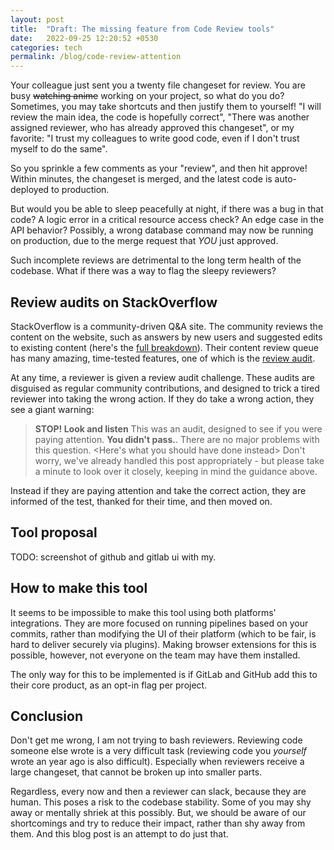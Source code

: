 ```yaml
---
layout: post
title:  "Draft: The missing feature from Code Review tools"
date:   2022-09-25 12:20:52 +0530
categories: tech
permalink: /blog/code-review-attention
---
```


Your colleague just sent you a twenty file changeset for review. You are busy ~~watching anime~~ working on your project, so what do you do? Sometimes, you may take shortcuts and then justify them to yourself! "I will review the main idea, the code is hopefully correct", "There was another assigned reviewer, who has already approved this changeset", or my favorite: "I trust my colleagues to write good code, even if I don't trust myself to do the same".

So you sprinkle a few comments as your "review", and then hit approve! Within minutes, the changeset is merged, and the latest code is auto-deployed to production.

But would you be able to sleep peacefully at night, if there was a bug in that code? A logic error in a critical resource access check? An edge case in the API behavior? Possibly, a wrong database command may now be running on production, due to the merge request that _YOU_ just approved.

Such incomplete reviews are detrimental to the long term health of the codebase. What if there was a way to flag the sleepy reviewers?

## Review audits on StackOverflow

StackOverflow is a community-driven Q&A site. The community reviews the content on the website, such as answers by new users and suggested edits to existing content (here's the [full breakdown](https://stackoverflow.com/help/reviews-intro)). Their content review queue has many amazing, time-tested features, one of which is the [review audit](https://meta.stackexchange.com/questions/157121/what-are-review-tests-audits-and-how-do-they-work).

At any time, a reviewer is given a review audit challenge. These audits are disguised as regular community contributions, and designed to trick a tired reviewer into taking the wrong action. If they do take a wrong action, they see a giant warning:

> **STOP! Look and listen**
> This was an audit, designed to see if you were paying attention. **You didn't pass.**. There are no major problems with this question. &lt;Here's what you should have done instead&gt;
> Don't worry, we've already handled this post appropriately - but please take a minute to look over it closely, keeping in mind the guidance above.

Instead if they are paying attention and take the correct action, they are informed of the test, thanked for their time, and then moved on.

## Tool proposal

TODO: screenshot of github and gitlab ui with my.


## How to make this tool

It seems to be impossible to make this tool using both platforms' integrations. They are more focused on running pipelines based on your commits, rather than modifying the UI of their platform (which to be fair, is hard to deliver securely via plugins). Making browser extensions for this is possible, however, not everyone on the team may have them installed.

The only way for this to be implemented is if GitLab and GitHub add this to their core product, as an opt-in flag per project.

## Conclusion

Don't get me wrong, I am not trying to bash reviewers. Reviewing code someone else wrote is a very difficult task (reviewing code you _yourself_ wrote an year ago is also difficult). Especially when reviewers receive a large changeset, that cannot be broken up into smaller parts. 

Regardless, every now and then a reviewer can slack, because they are human. This poses a risk to the codebase stability. Some of you may shy away or mentally shriek at this possibly. But, we should be aware of our shortcomings and try to reduce their impact, rather than shy away from them. And this blog post is an attempt to do just that.

<!-- Automated tests for lint/performance/correctness have not replaced the need for human supervision even in 2022. We still need humans to validate implementation edge cases, logical errors, code structure, etc. -->
<!-- Automated detection of reviews gone wrong? Detect two changes to a line within a week, each of the commits pointing to a merge request. This can only happen if 1. the second MR was blocked on the first MR 2. the second MR fixes a bug introduced the first MR, in which case the author/reviewer could have been more careful. -->